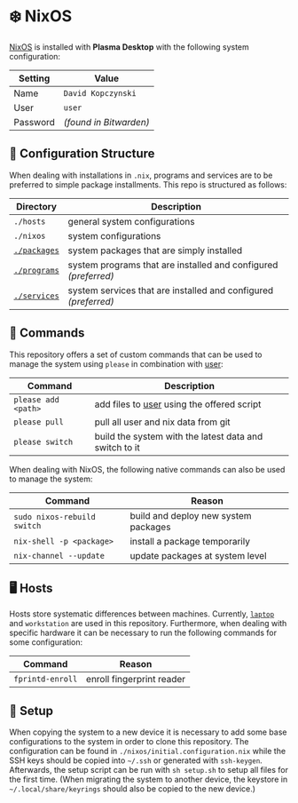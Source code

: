 # ❄️ NixOS
[NixOS](https://nixos.org/download/#nix-install-linux) is installed with **Plasma Desktop** with the following system configuration:

| Setting | Value |
| --- | --- |
| Name | `David Kopczynski` |
| User | `user` |
| Password | *(found in Bitwarden)* |

## 📁 Configuration Structure
When dealing with installations in `.nix`, programs and services are to be preferred to simple package installments. This repo is structured as follows:

| Directory | Description |
| --- | --- |
| `./hosts` | general system configurations |
| `./nixos` | system configurations |
| [`./packages`](https://search.nixos.org/packages) | system packages that are simply installed |
| [`./programs`](https://search.nixos.org/options) | system programs that are installed and configured *(preferred)* |
| [`./services`](https://search.nixos.org/options) | system services that are installed and configured *(preferred)* |

## 📜 Commands
This repository offers a set of custom commands that can be used to manage the system using `please` in combination with [user](https://github.com/David-Kopczynski/user):

| Command | Description |
| --- | --- |
| `please add <path>` | add files to [user](https://github.com/David-Kopczynski/user) using the offered script |
| `please pull` | pull all user and nix data from git |
| `please switch` | build the system with the latest data and switch to it |

When dealing with NixOS, the following native commands can also be used to manage the system:

| Command | Reason |
| --- | --- |
| `sudo nixos-rebuild switch` | build and deploy new system packages |
| `nix-shell -p <package>` | install a package temporarily |
| `nix-channel --update` | update packages at system level |

## 🖥️ Hosts
Hosts store systematic differences between machines. Currently, [`laptop`](https://github.com/NixOS/nixos-hardware/tree/master/framework) and `workstation` are used in this repository. Furthermore, when dealing with specific hardware it can be necessary to run the following commands for some configuration:

| Command | Reason |
| --- | --- |
| `fprintd-enroll` | enroll fingerprint reader |

## 🚀 Setup
When copying the system to a new device it is necessary to add some base configurations to the system in order to clone this repository. The configuration can be found in `./nixos/initial.configuration.nix` while the SSH keys should be copied into `~/.ssh` or generated with `ssh-keygen`. Afterwards, the setup script can be run with `sh setup.sh` to setup all files for the first time. (When migrating the system to another device, the keystore in `~/.local/share/keyrings` should also be copied to the new device.)
